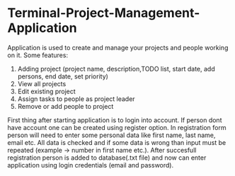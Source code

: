 # Terminal-Project-Management-Application
Application is used to create and manage your projects and people working on it. 
Some features:
1. Adding project (project name, description,TODO list, start date, add persons, end date, set priority)
2. View all projects
3. Edit existing project
4. Assign tasks to people as project leader
5. Remove or add people to project

First thing after starting application is to login into account. If person dont have account one can be created using register option.
In registration form person will need to enter some personal data like first name, last name, email etc. All data is checked and if
some data is wrong than input must be repeated (example -> number in first name etc.). After succesfull registration
person is added to database(.txt file) and now can enter application using login credentials (email and password).


